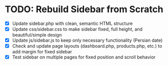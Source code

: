 # TODO: Rebuild Sidebar from Scratch

- [x] Update sidebar.php with clean, semantic HTML structure
- [x] Update css/sidebar.css to make sidebar fixed, full height, and beautiful/simple design
- [x] Update js/sidebar.js to keep only necessary functionality (Persian date)
- [x] Check and update page layouts (dashboard.php, products.php, etc.) to add margin for fixed sidebar
- [x] Test sidebar on multiple pages for fixed position and scroll behavior
